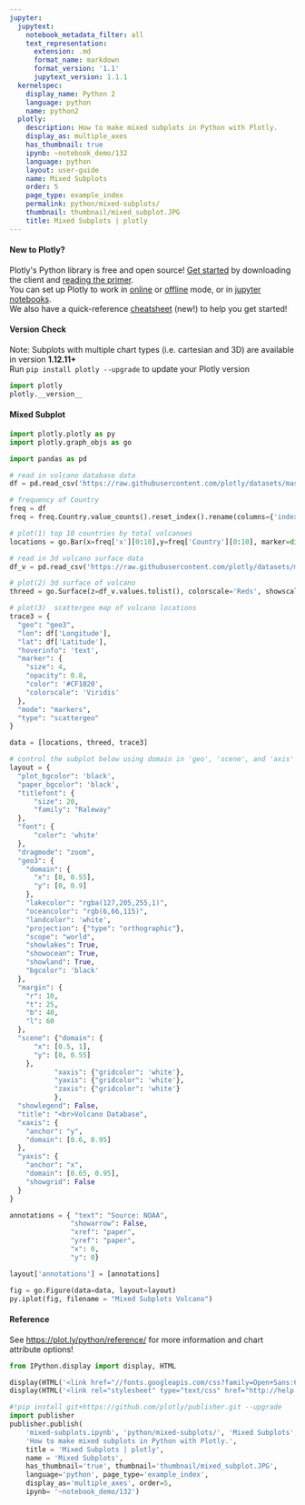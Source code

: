 ```yaml
---
jupyter:
  jupytext:
    notebook_metadata_filter: all
    text_representation:
      extension: .md
      format_name: markdown
      format_version: '1.1'
      jupytext_version: 1.1.1
  kernelspec:
    display_name: Python 2
    language: python
    name: python2
  plotly:
    description: How to make mixed subplots in Python with Plotly.
    display_as: multiple_axes
    has_thumbnail: true
    ipynb: ~notebook_demo/132
    language: python
    layout: user-guide
    name: Mixed Subplots
    order: 5
    page_type: example_index
    permalink: python/mixed-subplots/
    thumbnail: thumbnail/mixed_subplot.JPG
    title: Mixed Subplots | plotly
---
```


#### New to Plotly?
Plotly's Python library is free and open source! [Get started](https://plot.ly/python/getting-started/) by downloading the client and [reading the primer](https://plot.ly/python/getting-started/).
<br>You can set up Plotly to work in [online](https://plot.ly/python/getting-started/#initialization-for-online-plotting) or [offline](https://plot.ly/python/getting-started/#initialization-for-offline-plotting) mode, or in [jupyter notebooks](https://plot.ly/python/getting-started/#start-plotting-online).
<br>We also have a quick-reference [cheatsheet](https://images.plot.ly/plotly-documentation/images/python_cheat_sheet.pdf) (new!) to help you get started!


#### Version Check
Note: Subplots with multiple chart types (i.e. cartesian and 3D) are available in version <b>1.12.11+</b><br>
Run  `pip install plotly --upgrade` to update your Plotly version

```python
import plotly
plotly.__version__
```

#### Mixed Subplot

```python
import plotly.plotly as py
import plotly.graph_objs as go

import pandas as pd

# read in volcano database data
df = pd.read_csv('https://raw.githubusercontent.com/plotly/datasets/master/volcano_db.csv')

# frequency of Country
freq = df
freq = freq.Country.value_counts().reset_index().rename(columns={'index': 'x'})

# plot(1) top 10 countries by total volcanoes
locations = go.Bar(x=freq['x'][0:10],y=freq['Country'][0:10], marker=dict(color='#CF1020'))

# read in 3d volcano surface data
df_v = pd.read_csv('https://raw.githubusercontent.com/plotly/datasets/master/volcano.csv')

# plot(2) 3d surface of volcano
threed = go.Surface(z=df_v.values.tolist(), colorscale='Reds', showscale=False)

# plot(3)  scattergeo map of volcano locations
trace3 = {
  "geo": "geo3",
  "lon": df['Longitude'],
  "lat": df['Latitude'],
  "hoverinfo": 'text',
  "marker": {
    "size": 4,
    "opacity": 0.8,
    "color": '#CF1020',
    "colorscale": 'Viridis'
  },
  "mode": "markers",
  "type": "scattergeo"
}

data = [locations, threed, trace3]

# control the subplot below using domain in 'geo', 'scene', and 'axis'
layout = {
  "plot_bgcolor": 'black',
  "paper_bgcolor": 'black',
  "titlefont": {
      "size": 20,
      "family": "Raleway"
  },
  "font": {
      "color": 'white'
  },
  "dragmode": "zoom",
  "geo3": {
    "domain": {
      "x": [0, 0.55],
      "y": [0, 0.9]
    },
    "lakecolor": "rgba(127,205,255,1)",
    "oceancolor": "rgb(6,66,115)",
    "landcolor": 'white',
    "projection": {"type": "orthographic"},
    "scope": "world",
    "showlakes": True,
    "showocean": True,
    "showland": True,
    "bgcolor": 'black'
  },
  "margin": {
    "r": 10,
    "t": 25,
    "b": 40,
    "l": 60
  },
  "scene": {"domain": {
      "x": [0.5, 1],
      "y": [0, 0.55]
    },
           "xaxis": {"gridcolor": 'white'},
           "yaxis": {"gridcolor": 'white'},
           "zaxis": {"gridcolor": 'white'}
           },
  "showlegend": False,
  "title": "<br>Volcano Database",
  "xaxis": {
    "anchor": "y",
    "domain": [0.6, 0.95]
  },
  "yaxis": {
    "anchor": "x",
    "domain": [0.65, 0.95],
    "showgrid": False
  }
}

annotations = { "text": "Source: NOAA",
               "showarrow": False,
               "xref": "paper",
               "yref": "paper",
               "x": 0,
               "y": 0}

layout['annotations'] = [annotations]

fig = go.Figure(data=data, layout=layout)
py.iplot(fig, filename = "Mixed Subplots Volcano")
```

#### Reference
See https://plot.ly/python/reference/ for more information and chart attribute options!

```python
from IPython.display import display, HTML

display(HTML('<link href="//fonts.googleapis.com/css?family=Open+Sans:600,400,300,200|Inconsolata|Ubuntu+Mono:400,700" rel="stylesheet" type="text/css" />'))
display(HTML('<link rel="stylesheet" type="text/css" href="http://help.plot.ly/documentation/all_static/css/ipython-notebook-custom.css">'))

#!pip install git+https://github.com/plotly/publisher.git --upgrade
import publisher
publisher.publish(
    'mixed-subplots.ipynb', 'python/mixed-subplots/', 'Mixed Subplots',
    'How to make mixed subplots in Python with Plotly.',
    title = 'Mixed Subplots | plotly',
    name = 'Mixed Subplots',
    has_thumbnail='true', thumbnail='thumbnail/mixed_subplot.JPG',
    language='python', page_type='example_index',
    display_as='multiple_axes', order=5,
    ipynb= '~notebook_demo/132')
```

```python

```
